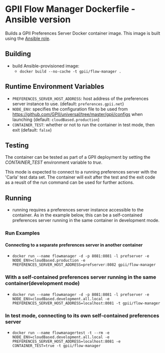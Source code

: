 # GPII Flow Manager Dockerfile - Ansible version

Builds a GPII Preferences Server Docker container image. This image is built using the [Ansible role](https://github.com/gpii-ops/ansible-flow-manager).

## Building

- build Ansible-provisioned image:
  - `docker build --no-cache -t gpii/flow-manager .`

## Runtime Environment Variables

- `PREFERENCES_SERVER_HOST_ADDRESS`: host address of the preferences server instance to use. (default: `preferences.gpii.net`)
- `NODE_ENV`: specifies the configuration file to be used from https://github.com/GPII/universal/tree/master/gpii/configs when launching (default: `cloudBased.production`)
- `CONTAINER_TEST`: whether or not to run the container in test mode, then exit (default: `false`)

## Testing

The container can be tested as part of a GPII deployment by setting the *CONTAINER_TEST* environment variable to *true*.

This mode is expected to connect to a running preferences server with the 'Carla' test data set. The container will exit after the test and the exit code as a reuslt of the run command can be used for further actions.

## Running

- running requires a preferences server instance accessible to the container. As in the example below, this can be a self-contained preferences server running in the same container in development mode.

### Run Examples

#### Connecting to a separate preferences server in another container

- `docker run --name flowmanager -d -p 8081:8081 -l prefserver -e NODE_ENV=cloudBased.production -e PREFERENCES_SERVER_HOST_ADDRESS=prefserver:8082 gpii/flow-manager`

### With a self-contained preferences server running in the same container(development mode)

- `docker run --name flowmanager -d -p 8081:8081 -l prefserver -e NODE_ENV=cloudBased.development.all.local -e PREFERENCES_SERVER_HOST_ADDRESS=localhost:8081 -t gpii/flow-manager`

### In test mode, connecting to its own self-contained preferences server

- `docker run --name flowmanagertest -t --rm -e NODE_ENV=cloudBased.development.all.local -e PREFERENCES_SERVER_HOST_ADDRESS=localhost:8081 -e CONTAINER_TEST=true -t gpii/flow-manager`
